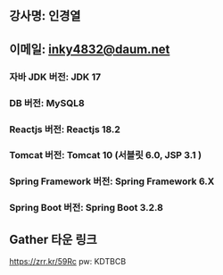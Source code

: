 ## 강사명:  인경열
## 이메일:  inky4832@daum.net


### 자바 JDK 버전:  JDK 17
### DB 버전:  MySQL8
### Reactjs 버전: Reactjs 18.2
### Tomcat 버전:  Tomcat 10 (서블릿 6.0, JSP 3.1 )
### Spring Framework 버전:  Spring Framework 6.X
### Spring Boot 버전:  Spring Boot 3.2.8 

## Gather 타운 링크

   https://zrr.kr/59Rc
   pw: KDTBCB
